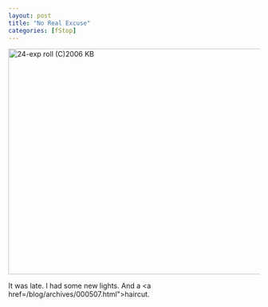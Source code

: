 ```yaml
---
layout: post
title: "No Real Excuse"
categories: [fStop]
---
```

<img title="24-exp roll (C)2006 KB" src="http://www.botzilla.com/blog/pix2006/by24.jpg" width="807" height="453" border="0" />

It was late. I had some new lights. And a <a href=/blog/archives/000507.html">haircut.</a>

<!--more-->

